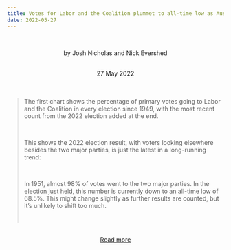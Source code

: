 ```yaml
---
title: Votes for Labor and the Coalition plummet to all-time low as Australia swings away from major parties
date: 2022-05-27
---
```


<br><center>by Josh Nicholas and Nick Evershed</center><br>

<center>27 May 2022</center><br><br>

<blockquote><p>The first chart shows the percentage of primary votes going to Labor and the Coalition in every election since 1949, with the most recent count from the 2022 election added at the end.</p><br>

<p>This shows the 2022 election result, with voters looking elsewhere besides the two major parties, is just the latest in a long-running trend:</p><br>

<p>In 1951, almost 98% of votes went to the two major parties. In the election just held, this number is currently down to an all-time low of 68.5%. This might change slightly as further results are counted, but it’s unlikely to shift too much.</p><br>

</blockquote><br>

<center><a href="https://www.theguardian.com/news/datablog/2022/may/28/votes-for-labor-and-the-coalition-plummet-to-all-time-low-as-australia-swings-away-from-major-parties">Read more</a></center>